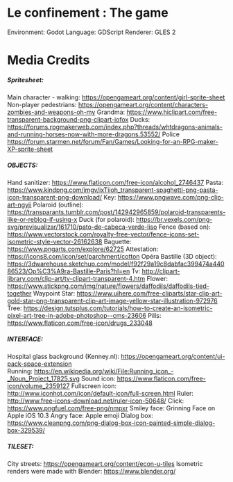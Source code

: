 # Le confinement : The game

Environment: Godot
Language: GDScript
Renderer: GLES 2

# Media Credits
##### Spritesheet:
Main character - walking: https://opengameart.org/content/girl-sprite-sheet
Non-player pedestrians: https://opengameart.org/content/characters-zombies-and-weapons-oh-my
Grandma: https://www.hiclipart.com/free-transparent-background-png-clipart-iofox
Ducks: https://forums.rpgmakerweb.com/index.php?threads/whtdragons-animals-and-running-horses-now-with-more-dragons.53552/
Police  https://forum.starmen.net/forum/Fan/Games/Looking-for-an-RPG-maker-XP-sprite-sheet

##### OBJECTS:
Hand sanitizer: https://www.flaticon.com/free-icon/alcohol_2746437
Pasta: https://www.kindpng.com/imgv/ixTiioh_transparent-spaghetti-png-pasta-icon-transparent-png-download/
Key: https://www.pngwave.com/png-clip-art-ngyji
Polaroid (outline): https://transparants.tumblr.com/post/142942965859/polaroid-transparents-like-or-reblog-if-using-x
Duck (for polaroid): https://br.vexels.com/png-svg/previsualizar/161710/pato-de-cabeca-verde-liso
Fence (based on): https://www.vectorstock.com/royalty-free-vector/fence-icons-set-isometric-style-vector-26162638
Baguette: https://www.pngarts.com/explore/62725
Attestation: https://icons8.com/icon/set/parchment/cotton
Opéra Bastille (3D object): https://3dwarehouse.sketchup.com/model/f92f29a19c8dabfac399474a44086523/Op%C3%A9ra-Bastille-Paris?hl=en
Tv: http://clipart-library.com/clip-art/tv-clipart-transparent-4.htm
Flower: https://www.stickpng.com/img/nature/flowers/daffodils/daffodils-tied-together
Waypoint Star: https://www.uihere.com/free-cliparts/star-clip-art-gold-star-png-transparent-clip-art-image-yellow-star-illustration-972976
Tree: https://design.tutsplus.com/tutorials/how-to-create-an-isometric-pixel-art-tree-in-adobe-photoshop--cms-23606
Pills: https://www.flaticon.com/free-icon/drugs_233048

##### INTERFACE:
Hospital glass background (Kenney.nl): https://opengameart.org/content/ui-pack-space-extension  
Running: https://en.wikipedia.org/wiki/File:Running_icon_-_Noun_Project_17825.svg
Sound icon: https://www.flaticon.com/free-icon/volume_2359127
Fullscreen icon: http://www.iconhot.com/icon/default-icon/full-screen.html
Ruler: http://www.free-icons-download.net/ruler-icon-50648/
Click: https://www.pngfuel.com/free-png/nmpxr
Smiley face: Grinning Face on Apple iOS 10.3
Angry face: Apple emoji
Dialog box: https://www.cleanpng.com/png-dialog-box-icon-painted-simple-dialog-box-329539/

##### TILESET:
City streets: https://opengameart.org/content/econ-u-tiles
Isometric renders were made with Blender: https://www.blender.org/
